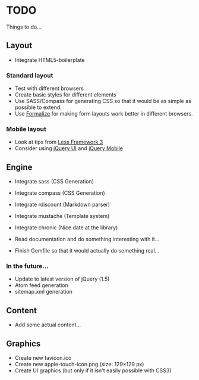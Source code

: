 # TODO

Things to do…

## Layout

* Integrate HTML5-boilerplate

### Standard layout

* Test with different browsers
* Create basic styles for different elements
* Use SASS/Compass for generating CSS so that it would be as simple as possible to extend.
* Use [Formalize](https://github.com/nathansmith/formalize) for making form layouts work better in different browsers.


### Mobile layout

* Look at tips from [Less Framework 3](http://lessframework.com/)
* Consider using [jQuery UI](https://github.com/jquery/jquery-ui) and [jQuery Mobile](https://github.com/jquery/jquery-mobile)



## Engine

* Integrate sass (CSS Generation)
* Integrate compass (CSS Generation)
* Integrate rdiscount (Markdown parser)
* Integrate mustache (Template system)
* Integrate chronic (Nice date at the library)

* Read documentation and do something interesting with it…


* Finish Gemfile so that it would actually do something real…



### In the future…

* Update to latest version of jQuery (1.5)
* Atom feed generation
* sitemap.xml generation




## Content

* Add some actual content…


## Graphics

* Create new favicon.ico
* Create new apple-touch-icon.png (size: 129×129 px)
* Create UI graphics (but only if it isn't easily possible with CSS3)


